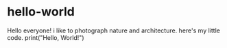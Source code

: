 # hello-world

Hello everyone!
i like to photograph nature and architecture.
here's my little code.
print("Hello, World!")
        
        
        
